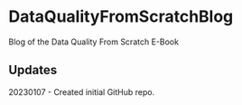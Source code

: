 # DataQualityFromScratchBlog
Blog of the Data Quality From Scratch E-Book

## Updates
20230107 - Created initial GitHub repo.
